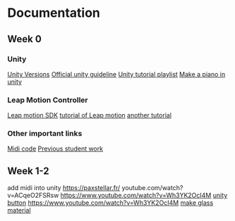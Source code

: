 # Documentation
## Week 0
### Unity
[Unity Versions](https://unity3d.com/get-unity/download/archive)
[Official unity guideline](https://docs.unity3d.com/Manual/index.html)
[Unity tutorial playlist](https://www.youtube.com/watch?v=_V3fd1Pwd_4&list=PLsAzinEPgS3QmNnEQ-uzNmQs6W9f14OXJ)
[Make a piano in unity](https://www.youtube.com/watch?v=bkE1YSSdOLU)

### Leap Motion Controller
[Leap motion SDK](https://developer.leapmotion.com/sdk-leap-motion-controller/)
[tutorial of Leap motion](https://www.youtube.com/watch?v=8KeZxfPh8TE)
[another tutorial](https://www.youtube.com/watch?v=jWwQ_7UxppA)

### Other important links
[Midi code](https://www.codeguru.com/columns/dotnet/making-music-with-midi-and-c.html)
[Previous student work](https://drive.google.com/drive/folders/1G3yX97uWJPtvhVz62lgR_tYzSzVu4q5q?usp=sharing)

## Week 1-2
add midi into unity
https://paxstellar.fr/
youtube.com/watch?v=ACqeO2FSRsw
https://www.youtube.com/watch?v=Wh3YK2OcI4M
[unity button](https://www.youtube.com/watch?v=TYzdhiRiKd0&t=0s)
https://www.youtube.com/watch?v=Wh3YK2OcI4M
[make glass material](https://www.youtube.com/watch?v=-7UmfKUb1Zg)
<!--stackedit_data:
eyJoaXN0b3J5IjpbLTU0NDcyODM3NSwtNDE0ODcyODAzLC0xMD
k4Mzg2MDE5LDE3ODAxNTUzODksMTI4OTQ0NjYyMSw2NTg2Nzkz
MTQsNzc1MjA2NzE1LDI5MjYxNzgxNywxODQyMDU4MzE3LDE0Mz
A3MzA3MThdfQ==
-->